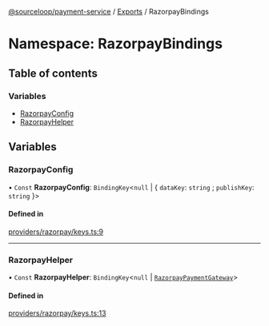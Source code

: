 [@sourceloop/payment-service](../README.md) / [Exports](../modules.md) / RazorpayBindings

# Namespace: RazorpayBindings

## Table of contents

### Variables

- [RazorpayConfig](RazorpayBindings.md#razorpayconfig)
- [RazorpayHelper](RazorpayBindings.md#razorpayhelper)

## Variables

### RazorpayConfig

• `Const` **RazorpayConfig**: `BindingKey`<``null`` \| { `dataKey`: `string` ; `publishKey`: `string`  }\>

#### Defined in

[providers/razorpay/keys.ts:9](https://github.com/sourcefuse/loopback4-microservice-catalog/blob/089fc2dc0/services/payment-service/src/providers/razorpay/keys.ts#L9)

___

### RazorpayHelper

• `Const` **RazorpayHelper**: `BindingKey`<``null`` \| [`RazorpayPaymentGateway`](../interfaces/RazorpayPaymentGateway.md)\>

#### Defined in

[providers/razorpay/keys.ts:13](https://github.com/sourcefuse/loopback4-microservice-catalog/blob/089fc2dc0/services/payment-service/src/providers/razorpay/keys.ts#L13)
